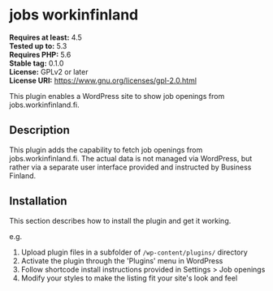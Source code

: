 # jobs workinfinland #
**Requires at least:** 4.5  
**Tested up to:** 5.3  
**Requires PHP:** 5.6  
**Stable tag:** 0.1.0  
**License:** GPLv2 or later  
**License URI:** https://www.gnu.org/licenses/gpl-2.0.html  

This plugin enables a WordPress site to show job openings from jobs.workinfinland.fi.

## Description ##

This plugin adds the capability to fetch job openings from jobs.workinfinland.fi. The actual data is not managed via WordPress, but rather via a separate user interface provided and instructed by Business Finland.

## Installation ##

This section describes how to install the plugin and get it working.

e.g.

1. Upload plugin files in a subfolder of `/wp-content/plugins/` directory
2. Activate the plugin through the 'Plugins' menu in WordPress
3. Follow shortcode install instructions provided in Settings > Job openings
4. Modify your styles to make the listing fit your site's look and feel

